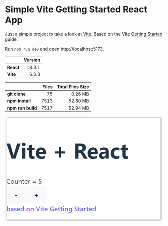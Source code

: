 # Simple Vite Getting Started React App

Just a simple project to take a look at [Vite](https://vite.dev). Based on the Vite [Getting Started](https://vite.dev/guide/) guide.

Run `npm run dev` and open http://localhost:5173.

|           | Version |
| --------- | ------: |
| **React** |  18.3.1 |
| **Vite**  |   6.0.3 |

|                   | Files | Total Files Size |
| ----------------- | ----: | ---------------: |
| **git clone**     |    75 |          0.26 MB |
| **npm install**   |  7513 |         52.80 MB |
| **npm run build** |  7517 |         52.94 MB |

![screenshot01](screenshots/screenshot01.png)
